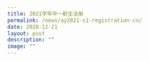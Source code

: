 ```yaml
---
title: 2021学年中一新生注册
permalink: /news/ay2021-s1-registration-cn/
date: 2020-12-21
layout: post
description: ""
image: ""
---
```

